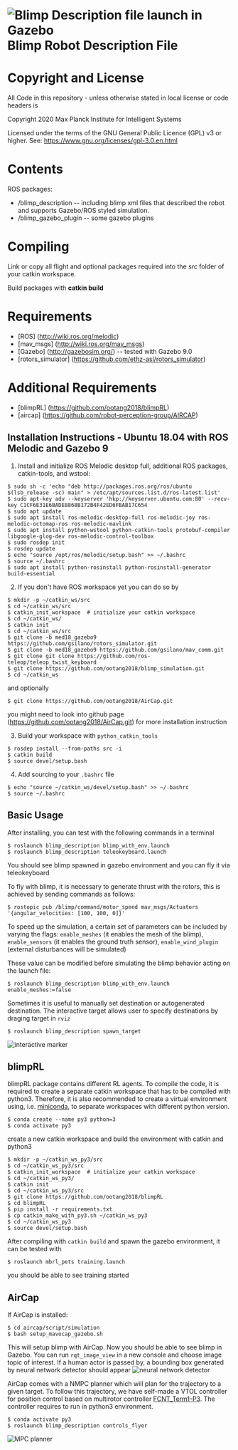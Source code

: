 ![Blimp Description file launch in Gazebo](image/blimp.png)
Blimp Robot Description File 
=================================================================

# Copyright and License

All Code in this repository - unless otherwise stated in local license or code headers is

Copyright 2020 Max Planck Institute for Intelligent Systems

Licensed under the terms of the GNU General Public Licence (GPL) v3 or higher.
See: https://www.gnu.org/licenses/gpl-3.0.en.html


# Contents
ROS packages:

* /blimp_description -- including blimp xml files that described the robot and supports Gazebo/ROS styled simulation. 
* /blimp_gazebo_plugin -- some gazebo plugins

# Compiling
Link or copy all flight and optional packages required into the *src* folder of your catkin workspace.

Build packages with **catkin build**

# Requirements
* [ROS] (http://wiki.ros.org/melodic) 
* [mav_msgs] (http://wiki.ros.org/mav_msgs)
* [Gazebo] (http://gazebosim.org/) -- tested with Gazebo 9.0
* [rotors_simulator] (https://github.com/ethz-asl/rotors_simulator)

# Additional Requirements
* [blimpRL] (https://github.com/ootang2018/blimpRL)
* [aircap] (https://github.com/robot-perception-group/AIRCAP)

Installation Instructions - Ubuntu 18.04 with ROS Melodic and Gazebo 9
---------------------------------------------------------------------------

1. Install and initialize ROS Melodic desktop full, additional ROS packages, catkin-tools, and wstool:

```console
$ sudo sh -c 'echo "deb http://packages.ros.org/ros/ubuntu $(lsb_release -sc) main" > /etc/apt/sources.list.d/ros-latest.list'
$ sudo apt-key adv --keyserver 'hkp://keyserver.ubuntu.com:80' --recv-key C1CF6E31E6BADE8868B172B4F42ED6FBAB17C654
$ sudo apt update
$ sudo apt install ros-melodic-desktop-full ros-melodic-joy ros-melodic-octomap-ros ros-melodic-mavlink
$ sudo apt install python-wstool python-catkin-tools protobuf-compiler libgoogle-glog-dev ros-melodic-control-toolbox
$ sudo rosdep init
$ rosdep update
$ echo "source /opt/ros/melodic/setup.bash" >> ~/.bashrc
$ source ~/.bashrc
$ sudo apt install python-rosinstall python-rosinstall-generator build-essential
```
2. If you don't have ROS workspace yet you can do so by

```console
$ mkdir -p ~/catkin_ws/src
$ cd ~/catkin_ws/src
$ catkin_init_workspace  # initialize your catkin workspace
$ cd ~/catkin_ws/
$ catkin init
$ cd ~/catkin_ws/src
$ git clone -b med18_gazebo9 https://github.com/gsilano/rotors_simulator.git
$ git clone -b med18_gazebo9 https://github.com/gsilano/mav_comm.git
$ git clone git clone https://github.com/ros-teleop/teleop_twist_keyboard
$ git clone https://github.com/ootang2018/blimp_simulation.git
$ cd ~/catkin_ws
```

and optionally
```console
$ git clone https://github.com/ootang2018/AirCap.git

```
you might need to look into github page (https://github.com/ootang2018/AirCap.git) for more installation instruction

3. Build your workspace with `python_catkin_tools` 

```console
$ rosdep install --from-paths src -i
$ catkin build
$ source devel/setup.bash
```

4. Add sourcing to your `.bashrc` file

```console
$ echo "source ~/catkin_ws/devel/setup.bash" >> ~/.bashrc
$ source ~/.bashrc
```

Basic Usage
----------------------------------------------------------
After installing, you can test with the following commands in a terminal
```console
$ roslaunch blimp_description blimp_with_env.launch  
$ roslaunch blimp_description teleokeyboard.launch 
```
You should see blimp spawned in gazebo environment and you can fly it via teleokeyboard

To fly with blimp, it is necessary to generate thrust with the rotors, this is achieved by sending commands as follows:
 ```console
$ rostopic pub /blimp/command/motor_speed mav_msgs/Actuators '{angular_velocities: [100, 100, 0]}'
```

To speed up the simulation, a certain set of parameters can be included by varying the flags: 
`enable_meshes` (it enables the mesh of the blimp), `enable_sensors` (it enables the ground truth sensor), `enable_wind_plugin` (external disturbances will be simulated)

These value can be modified before simulating the blimp behavior acting on the launch file:
```console
$ roslaunch blimp_description blimp_with_env.launch enable_meshes:=false
```

Sometimes it is useful to manually set destination or autogenerated destination. The interactive target allows user to specify destinations by draging target in `rviz`

```console
$ roslaunch blimp_description spawn_target
``` 
![interactive marker](image/interactive_marker.png)

blimpRL
----------------------------------------------------------
blimpRL package contains different RL agents. To compile the code, it is required to create a separate catkin workspace that has to be compiled with python3. Therefore, it is also recommended to create a virtual environment using, i.e. [miniconda](https://docs.conda.io/en/latest/miniconda.html), to separate workspaces with different python version. 
```console
$ conda create --name py3 python=3
$ conda activate py3
```

create a new catkin workspace and build the environment with catkin and python3
```console
$ mkdir -p ~/catkin_ws_py3/src
$ cd ~/catkin_ws_py3/src
$ catkin_init_workspace  # initialize your catkin workspace
$ cd ~/catkin_ws_py3/
$ catkin init
$ cd ~/catkin_ws_py3/src
$ git clone https://github.com/ootang2018/blimpRL
$ cd blimpRL
$ pip install -r requirements.txt
$ cp catkin_make_with_py3.sh ~/catkin_ws_py3
$ cd ~/catkin_ws_py3
$ source devel/setup.bash
```

After compiling with `catkin build` and spawn the gazebo environment, it can be tested with
```console
$ roslaunch mbrl_pets training.launch
```
you should be able to see training started


AirCap
----------------------------------------------------------
If AirCap is installed:
```console
$ cd aircap/script/simulation
$ bash setup_mavocap_gazebo.sh 
```
This will setup blimp with AirCap. Now you should be able to see blimp in Gazebo. You can run `rqt_image_view` in a new console and choose image topic of interest. If a human actor is passed by, a bounding box generated by neural network detector should appear
![neural network detector](image/nn_detector.png)

AirCap comes with a NMPC planner which will plan for the trajectory to a given target. To follow this trajectory, we have self-made a VTOL controller for position control based on multirotor controller [FCNT_Term1-P3](https://github.com/darienmt/FCND-Term1-P3-3D-Quadrotor-Controller). The controller requires to run in python3 environment.

```console
$ conda activate py3
$ roslaunch blimp_description controls_flyer
```
![MPC planner](image/MPC_planner.png)


